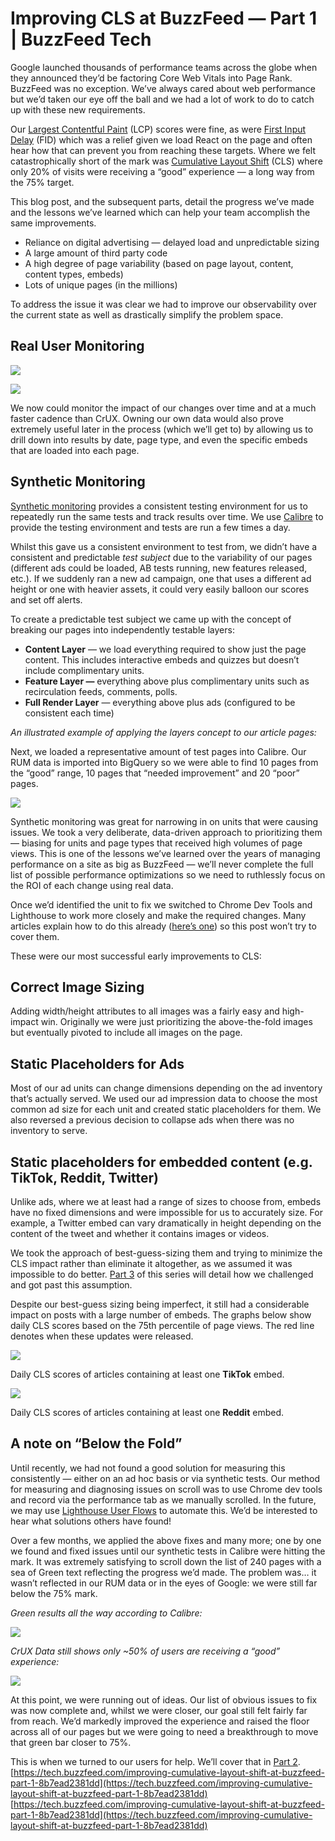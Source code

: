 # Improving CLS at BuzzFeed — Part 1 | BuzzFeed Tech
Google launched thousands of performance teams across the globe when they announced they’d be factoring Core Web Vitals into Page Rank. BuzzFeed was no exception. We’ve always cared about web performance but we’d taken our eye off the ball and we had a lot of work to do to catch up with these new requirements.

Our [Largest Contentful Paint](https://web.dev/lcp) (LCP) scores were fine, as were [First Input Delay](https://web.dev/fid) (FID) which was a relief given we load React on the page and often hear how that can prevent you from reaching these targets. Where we felt catastrophically short of the mark was [Cumulative Layout Shift](https://web.dev/cls) (CLS) where only 20% of visits were receiving a “good” experience — a long way from the 75% target.

This blog post, and the subsequent parts, detail the progress we’ve made and the lessons we’ve learned which can help your team accomplish the same improvements.

-   Reliance on digital advertising — delayed load and unpredictable sizing
-   A large amount of third party code
-   A high degree of page variability (based on page layout, content, content types, embeds)
-   Lots of unique pages (in the millions)

To address the issue it was clear we had to improve our observability over the current state as well as drastically simplify the problem space.

## Real User Monitoring

![](https://miro.medium.com/max/1400/1*s1hNAxfCav8rg0nf48eRqw.png?q=20)

![](https://miro.medium.com/max/1400/1*s1hNAxfCav8rg0nf48eRqw.png)

We now could monitor the impact of our changes over time and at a much faster cadence than CrUX. Owning our own data would also prove extremely useful later in the process (which we’ll get to) by allowing us to drill down into results by date, page type, and even the specific embeds that are loaded into each page.

## Synthetic Monitoring

[Synthetic monitoring](https://developer.mozilla.org/en-US/docs/Web/Performance/Rum-vs-Synthetic) provides a consistent testing environment for us to repeatedly run the same tests and track results over time. We use [Calibre](https://calibreapp.com/) to provide the testing environment and tests are run a few times a day.

Whilst this gave us a consistent environment to test from, we didn’t have a consistent and predictable _test_ _subject_ due to the variability of our pages (different ads could be loaded, AB tests running, new features released, etc.). If we suddenly ran a new ad campaign, one that uses a different ad height or one with heavier assets, it could very easily balloon our scores and set off alerts.

To create a predictable test subject we came up with the concept of breaking our pages into independently testable layers:

-   **Content Layer** — we load everything required to show just the page content. This includes interactive embeds and quizzes but doesn’t include complimentary units.
-   **Feature Layer —** everything above plus complimentary units such as recirculation feeds, comments, polls.
-   **Full Render Layer** — everything above plus ads (configured to be consistent each time)

_An illustrated example of applying the layers concept to our article pages:_

Next, we loaded a representative amount of test pages into Calibre. Our RUM data is imported into BigQuery so we were able to find 10 pages from the “good” range, 10 pages that “needed improvement” and 20 “poor” pages.

![](https://miro.medium.com/max/1400/1*rqyt_fPcZK_yMj1tN84g9g.png)

Synthetic monitoring was great for narrowing in on units that were causing issues. We took a very deliberate, data-driven approach to prioritizing them — biasing for units and page types that received high volumes of page views. This is one of the lessons we’ve learned over the years of managing performance on a site as big as BuzzFeed — we’ll never complete the full list of possible performance optimizations so we need to ruthlessly focus on the ROI of each change using real data.

Once we’d identified the unit to fix we switched to Chrome Dev Tools and Lighthouse to work more closely and make the required changes. Many articles explain how to do this already ([here’s one](https://web.dev/optimize-cls/)) so this post won’t try to cover them.

These were our most successful early improvements to CLS:

## Correct Image Sizing

Adding width/height attributes to all images was a fairly easy and high-impact win. Originally we were just prioritizing the above-the-fold images but eventually pivoted to include all images on the page.

## Static Placeholders for Ads

Most of our ad units can change dimensions depending on the ad inventory that’s actually served. We used our ad impression data to choose the most common ad size for each unit and created static placeholders for them. We also reversed a previous decision to collapse ads when there was no inventory to serve.

## Static placeholders for embedded content (e.g. TikTok, Reddit, Twitter)

Unlike ads, where we at least had a range of sizes to choose from, embeds have no fixed dimensions and were impossible for us to accurately size. For example, a Twitter embed can vary dramatically in height depending on the content of the tweet and whether it contains images or videos.

We took the approach of best-guess-sizing them and trying to minimize the CLS impact rather than eliminate it altogether, as we assumed it was impossible to do better. [Part 3](https://tech.buzzfeed.com/improving-cumulative-layout-shift-at-buzzfeed-part-3-3a36240861e4) of this series will detail how we challenged and got past this assumption.

Despite our best-guess sizing being imperfect, it still had a considerable impact on posts with a large number of embeds. The graphs below show daily CLS scores based on the 75th percentile of page views. The red line denotes when these updates were released.

![](https://miro.medium.com/max/1400/1*XwlxaIvUZXlgjglbhoO6iQ.png?q=20)

Daily CLS scores of articles containing at least one **TikTok** embed.

![](https://miro.medium.com/max/1400/1*d-f0NFd8w-W2BevRzVKfuQ.png?q=20)

Daily CLS scores of articles containing at least one **Reddit** embed.

## A note on “Below the Fold”

Until recently, we had not found a good solution for measuring this consistently — either on an ad hoc basis or via synthetic tests. Our method for measuring and diagnosing issues on scroll was to use Chrome dev tools and record via the performance tab as we manually scrolled. In the future, we may use [Lighthouse User Flows](https://web.dev/lighthouse-user-flows/) to automate this. We’d be interested to hear what solutions others have found!

Over a few months, we applied the above fixes and many more; one by one we found and fixed issues until our synthetic tests in Calibre were hitting the mark. It was extremely satisfying to scroll down the list of 240 pages with a sea of Green text reflecting the progress we’d made. The problem was… it wasn’t reflected in our RUM data or in the eyes of Google: we were still far below the 75% mark.

_Green results all the way according to Calibre:_

![](https://miro.medium.com/max/1400/1*AKSPpkY9bICoicYRc9mdYg.png?q=20)

_CrUX Data still shows only ~50% of users are receiving a “good” experience:_

![](https://miro.medium.com/max/1400/1*2C4Iz_UipiyFD-GhI0LI5w.png?q=20)

At this point, we were running out of ideas. Our list of obvious issues to fix was now complete and, whilst we were closer, our goal still felt fairly far from reach. We’d markedly improved the experience and raised the floor across all of our pages but we were going to need a breakthrough to move that green bar closer to 75%.

This is when we turned to our users for help. We’ll cover that in [Part 2](https://tech.buzzfeed.com/improving-cumulative-layout-shift-at-buzzfeed-part-2-2a846adeb097). 
 [https://tech.buzzfeed.com/improving-cumulative-layout-shift-at-buzzfeed-part-1-8b7ead2381dd](https://tech.buzzfeed.com/improving-cumulative-layout-shift-at-buzzfeed-part-1-8b7ead2381dd) 
 [https://tech.buzzfeed.com/improving-cumulative-layout-shift-at-buzzfeed-part-1-8b7ead2381dd](https://tech.buzzfeed.com/improving-cumulative-layout-shift-at-buzzfeed-part-1-8b7ead2381dd)
